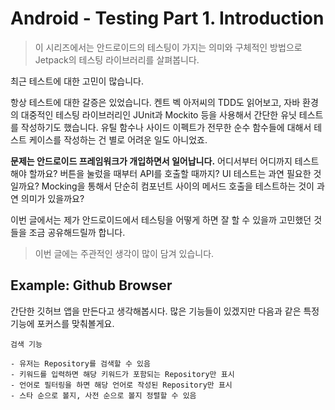 # Android - Testing Part 1. Introduction

> 이 시리즈에서는 안드로이드의 테스팅이 가지는 의미와 구체적인 방법으로 Jetpack의 테스팅 라이브러리를 살펴봅니다.

최근 테스트에 대한 고민이 많습니다.

항상 테스트에 대한 갈증은 있었습니다. 켄트 벡 아저씨의 TDD도 읽어보고, 자바 환경의 대중적인 테스팅 라이브러리인 JUnit과 Mockito 등을 사용해서 간단한 유닛 테스트를 작성하기도 했습니다.
유틸 함수나 사이드 이펙트가 전무한 순수 함수들에 대해서 테스트 케이스를 작성하는 건 별로 어려운 일도 아니었죠.

**문제는 안드로이드 프레임워크가 개입하면서 일어납니다.** 어디서부터 어디까지 테스트해야 할까요? 버튼을 눌렀을 때부터 API를 호출할 때까지? UI 테스트는 과연 필요한 것일까요? Mocking을 통해서 단순히 컴포넌트 사이의 메서드 호출을 테스트하는 것이 과연 의미가 있을까요?

이번 글에서는 제가 안드로이드에서 테스팅을 어떻게 하면 잘 할 수 있을까 고민했던 것들을 조금 공유해드릴까 합니다.

> 이번 글에는 주관적인 생각이 많이 담겨 있습니다.



## Example: Github Browser

간단한 깃허브 앱을 만든다고 생각해봅시다. 많은 기능들이 있겠지만 다음과 같은 특정 기능에 포커스를 맞춰볼게요.

```
검색 기능

- 유저는 Repository를 검색할 수 있음
- 키워드를 입력하면 해당 키워드가 포함되는 Repository만 표시
- 언어로 필터링을 하면 해당 언어로 작성된 Repository만 표시
- 스타 순으로 볼지, 사전 순으로 볼지 정렬할 수 있음
```